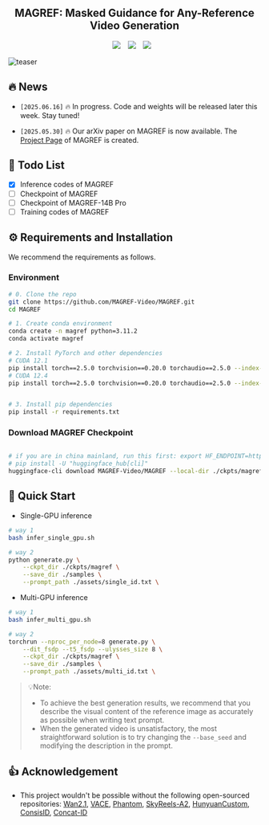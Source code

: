 <div align="center">

## MAGREF: Masked Guidance for Any-Reference Video Generation


<a href="https://magref-video.github.io/magref.github.io/"><img src="https://img.shields.io/static/v1?label=Project&message=Page&color=blue&logo=github-pages"></a> &ensp;
<a href="https://huggingface.co/MAGREF-Video/MAGREF/tree/main"><img src="https://img.shields.io/static/v1?label=%F0%9F%A4%96%20Released&message=Models&color=green"></a> &ensp;
<a href="https://magref-video.github.io/magref.github.io/"><img src="https://img.shields.io/static/v1?label=%F0%9F%A4%97%20Hugging%20Face&message=Demo&color=orange"></a> &ensp;

</div>

![teaser](./assets/teaser.png)


## 🔥 News
* `[2025.06.16]`  🔥 In progress. Code and weights will be released later this week. Stay tuned!

* `[2025.05.30]`  🔥 Our arXiv paper on MAGREF is now available.  The [Project Page](https://magref-video.github.io/magref.github.io/) of MAGREF is created.

## 📑 Todo List
- [x] Inference codes of MAGREF
- [ ] Checkpoint of MAGREF
- [ ] Checkpoint of MAGREF-14B Pro
- [ ] Training codes of MAGREF

## ⚙️ Requirements and Installation
We recommend the requirements as follows.

### Environment

```bash
# 0. Clone the repo
git clone https://github.com/MAGREF-Video/MAGREF.git
cd MAGREF

# 1. Create conda environment
conda create -n magref python=3.11.2
conda activate magref

# 2. Install PyTorch and other dependencies
# CUDA 12.1
pip install torch==2.5.0 torchvision==0.20.0 torchaudio==2.5.0 --index-url https://download.pytorch.org/whl/cu121
# CUDA 12.4
pip install torch==2.5.0 torchvision==0.20.0 torchaudio==2.5.0 --index-url https://download.pytorch.org/whl/cu124


# 3. Install pip dependencies
pip install -r requirements.txt
```


### Download MAGREF Checkpoint

```bash

# if you are in china mainland, run this first: export HF_ENDPOINT=https://hf-mirror.com
# pip install -U "huggingface_hub[cli]"
huggingface-cli download MAGREF-Video/MAGREF --local-dir ./ckpts/magref

```


## 🤗 Quick Start
- Single-GPU inference

```bash
# way 1
bash infer_single_gpu.sh

# way 2
python generate.py \
    --ckpt_dir ./ckpts/magref \
    --save_dir ./samples \
    --prompt_path ./assets/single_id.txt \
```

- Multi-GPU inference
```bash
# way 1
bash infer_multi_gpu.sh

# way 2
torchrun --nproc_per_node=8 generate.py \
    --dit_fsdp --t5_fsdp --ulysses_size 8 \
    --ckpt_dir ./ckpts/magref \
    --save_dir ./samples \
    --prompt_path ./assets/multi_id.txt \
```
> 💡Note: 
> * To achieve the best generation results, we recommend that you describe the visual content of the reference image as accurately as possible when writing text prompt.
> * When the generated video is unsatisfactory, the most straightforward solution is to try changing the `--base_seed` and modifying the description in the prompt.


## 👍 Acknowledgement

* This project wouldn't be possible without the following open-sourced repositories: [Wan2.1](https://github.com/Wan-Video/Wan2.1), [VACE](https://github.com/ali-vilab/VACE), [Phantom](https://github.com/Phantom-video/Phantom), [SkyReels-A2](https://github.com/SkyworkAI/SkyReels-A2), [HunyuanCustom](https://github.com/Tencent-Hunyuan/HunyuanCustom), [ConsisID](https://github.com/PKU-YuanGroup/ConsisID), [Concat-ID](https://github.com/ML-GSAI/Concat-ID)


